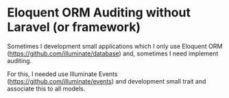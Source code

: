# Eloquent ORM Auditing without Laravel (or framework)
Sometimes I development small applications which I only use Eloquent ORM (https://github.com/illuminate/database) and, sometimes I need implement auditing.

For this, I needed use Illuminate Events (https://github.com/illuminate/events) and development small trait and associate this to all models.

